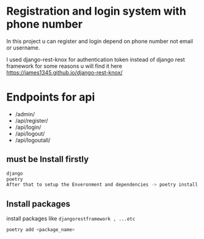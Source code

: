 # Registration and login system with phone number

In this project u can register and login depend on phone number not email or username.

I used django-rest-knox for authentication token instead of django rest framework for some reasons u will find it here https://james1345.github.io/django-rest-knox/


# Endpoints for api 

- /admin/
- /api/register/
- /api/login/
- /api/logout/
- /api/logoutall/


## must be Install firstly 

```bash
django
poetry 
After that to setup the Enveronment and dependencies -> poetry install -> poetry shell 

```

## Install packages

install packages like `djangorestframework , ...etc`

```bash
poetry add <package_name>
```





